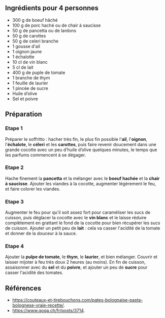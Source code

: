 ## Ingrédients pour 4 personnes

- 300 g de boeuf hâché
- 100 g de porc haché ou de chair à saucisse
- 50 g de pancetta ou de lardons
- 50 g de carottes
- 50 g de celeri branche
- 1 gousse d'ail
- 1 oignon jaune
- 1 échalotte
- 10 cl de vin blanc
- 5 cl de lait
- 400 g de puple de tomate
- 1 branche de thym
- 1 feuille de laurier
- 1 pincée de sucre
- Huile d’olive
- Sel et poivre

## Préparation

### Etape 1

Préparer le soffritto : hacher très fin, le plus fin possible l'**ail**, l'**oignon**, l'**échalote**, le **céleri** et les **carottes**, puis faire revenir doucement dans une grande cocotte avec un peu d’huile d’olive quelques minutes, le temps que les parfums commencent à se dégager.

### Etape 2

Hache finement la **pancetta** et la mélanger avec le **boeuf hachée** et la **chair à saucisse**. Ajouter les viandes à la cocotte, augmenter légèrement le feu, et faire colorer les viandes.

### Etape 3

Augmenter le feu pour qu'il soit assez fort pour caraméliser les sucs de cuisson, puis déglacer la cocotte avec le **vin blanc** et le laisse réduire complètement en grattant le fond de la cocotte pour bien récupérer les sucs de cuisson. Ajouter un petit peu de **lait** : cela va casser l'acidité de la tomate et donner de la douceur à la sauce.

### Etape 4

Ajouter la **pulpe de tomate**, le **thym**, le **laurier**, et bien mélanger. Couvrir et laisser mijoter à feu très doux 2 heures (au moins). En fin de cuisson, assaisonner avec du **sel** et du **poivre**, et ajouter un peu de **sucre** pour casser l'acidité des tomates.

## Références

- <https://couteaux-et-tirebouchons.com/pates-bolognaise-pasta-bolognese-vraie-recette/>.
- <https://www.qoqa.ch/fr/posts/3714>.
